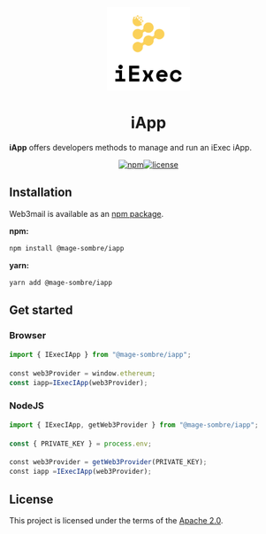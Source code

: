 <p align="center">
  <a href="https://iex.ec/" rel="noopener" target="_blank"><img width="150" src="./logo-iexec.png" alt="iExec logo"/></a>
</p>

<h1 align="center">iApp</h1>

**iApp** offers developers methods to manage and run an iExec iApp.

<div align="center">

[![npm](https://img.shields.io/npm/v/@mage-sombre/iapp)](https://www.npmjs.com/package/@mage-sombre/iapp)[![license](https://img.shields.io/badge/license-Apache%202-blue)](/LICENSE)

</div>

## Installation

Web3mail is available as an [npm package](https://www.npmjs.com/package/@mage-sombre/iapp).

**npm:**

```sh
npm install @mage-sombre/iapp
```

**yarn:**

```sh
yarn add @mage-sombre/iapp
```

## Get started

### Browser

```ts
import { IExecIApp } from "@mage-sombre/iapp";

const web3Provider = window.ethereum;
const iapp=IExecIApp(web3Provider);
```

### NodeJS

```ts
import { IExecIApp, getWeb3Provider } from "@mage-sombre/iapp";

const { PRIVATE_KEY } = process.env; 

const web3Provider = getWeb3Provider(PRIVATE_KEY);
const iapp =IExecIApp(web3Provider);
```

## License

This project is licensed under the terms of the [Apache 2.0](/LICENSE).
